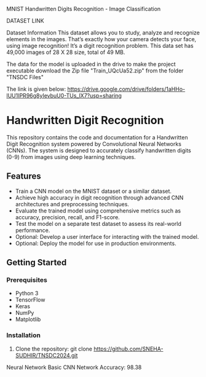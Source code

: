MNIST Handwritten Digits Recognition - Image Classification

DATASET LINK 

Dataset Information
This dataset allows you to study, analyze and recognize elements in the images. That’s exactly how your camera detects your face, using image recognition! It’s a digit recognition problem. This data set has 49,000 images of 28 X 28 size, total of 49 MB.

The data for the model is uploaded in the drive to make the project executable download the Zip file "Train_UQcUa52.zip"
from the folder "TNSDC Files"

The link is given below:
https://drive.google.com/drive/folders/1aHHo-lUU1IPR96g8yIevbuU0-TUs_lX7?usp=sharing

# Handwritten Digit Recognition

This repository contains the code and documentation for a Handwritten Digit Recognition system powered by Convolutional Neural Networks (CNNs). The system is designed to accurately classify handwritten digits (0-9) from images using deep learning techniques.

## Features

- Train a CNN model on the MNIST dataset or a similar dataset.
- Achieve high accuracy in digit recognition through advanced CNN architectures and preprocessing techniques.
- Evaluate the trained model using comprehensive metrics such as accuracy, precision, recall, and F1-score.
- Test the model on a separate test dataset to assess its real-world performance.
- Optional: Develop a user interface for interacting with the trained model.
- Optional: Deploy the model for use in production environments.

## Getting Started

### Prerequisites

- Python 3
- TensorFlow
- Keras
- NumPy
- Matplotlib

### Installation

1. Clone the repository:
git clone https://github.com/SNEHA-SUDHIR/TNSDC2024.git


Neural Network
  Basic CNN Network
  Accuracy: 98.38
